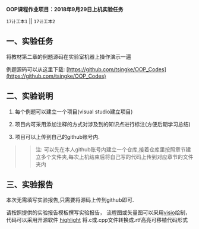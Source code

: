 **OOP课程作业项目：2018年9月29日上机实验任务**

`17计工本1`  || `17计工本2`

## 一、实验任务

将教材第二章的例题源码在实验室机器上操作演示一遍

例题源码可以从这里下载: [https://github.com/tsingke/OOP_Codes](https://github.com/tsingke/OOP_Codes)


## 二、实验说明

1. 每个例题可以建立一个项目(visual studio建立项目)

2. 项目内可采用添加注释的方式对涉及到的知识点进行标注(方便后期学习总结)

3. 项目可以上传到自己的github账号内.
>>注: 可以先在本人github账号内建立一个仓库,接着仓库里按照章节建立多个文件夹,每次上机结束后将自己写的代码上传到对应章节的文件夹内


## 三、实验报告

本次无需填写实验报告,只需要将源码上传到github即可.

请按照提供的实验报告模板撰写实验报告， 流程图或矢量图可以采用[visio](https://www.google.com/search?q=Microsoft%20Office%20%E4%B8%93%E4%B8%9A%E5%A2%9E%E5%BC%BA%E7%89%88%202016%20&ie=UTF-8)绘制，代码可以采用开源软件 [highlight](http://www.andre-simon.de/) 将.c或.cpp文件转换成.rtf高亮可移植代码形式
